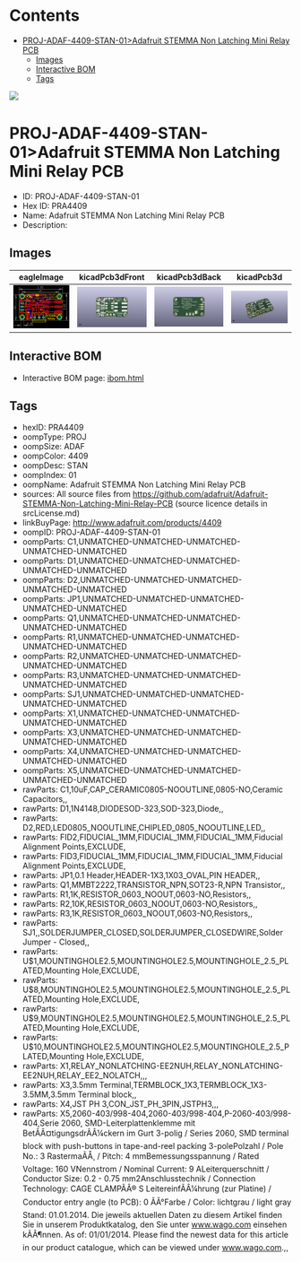 



Contents
========

* [PROJ-ADAF-4409-STAN-01>Adafruit STEMMA Non Latching Mini Relay PCB](#proj-adaf-4409-stan-01adafruit-stemma-non-latching-mini-relay-pcb)
	* [Images](#images)
	* [Interactive BOM](#interactive-bom)
	* [Tags](#tags)
  
![][im]
# PROJ-ADAF-4409-STAN-01>Adafruit STEMMA Non Latching Mini Relay PCB

- ID: PROJ-ADAF-4409-STAN-01
- Hex ID: PRA4409
- Name: Adafruit STEMMA Non Latching Mini Relay PCB
- Description: 

## Images
  
  

|eagleImage|kicadPcb3dFront|kicadPcb3dBack|kicadPcb3d|
| :---: | :---: | :---: | :---: |
|[![eagleImage](eagleImage_140.png)](eagleImage_.png)|[![kicadPcb3dFront](kicadPcb3dFront_140.png)](kicadPcb3dFront_.png)|[![kicadPcb3dBack](kicadPcb3dBack_140.png)](kicadPcb3dBack_.png)|[![kicadPcb3d](kicadPcb3d_140.png)](kicadPcb3d_.png)|

## Interactive BOM

- Interactive BOM page: [ibom.html](kicad/bom/ibom.html)

## Tags

- hexID: PRA4409
- oompType: PROJ
- oompSize: ADAF
- oompColor: 4409
- oompDesc: STAN
- oompIndex: 01
- oompName: Adafruit STEMMA Non Latching Mini Relay PCB
- sources: All source files from https://github.com/adafruit/Adafruit-STEMMA-Non-Latching-Mini-Relay-PCB (source licence details in srcLicense.md)
- linkBuyPage: http://www.adafruit.com/products/4409
- oompID: PROJ-ADAF-4409-STAN-01
- oompParts: C1,UNMATCHED-UNMATCHED-UNMATCHED-UNMATCHED-UNMATCHED
- oompParts: D1,UNMATCHED-UNMATCHED-UNMATCHED-UNMATCHED-UNMATCHED
- oompParts: D2,UNMATCHED-UNMATCHED-UNMATCHED-UNMATCHED-UNMATCHED
- oompParts: JP1,UNMATCHED-UNMATCHED-UNMATCHED-UNMATCHED-UNMATCHED
- oompParts: Q1,UNMATCHED-UNMATCHED-UNMATCHED-UNMATCHED-UNMATCHED
- oompParts: R1,UNMATCHED-UNMATCHED-UNMATCHED-UNMATCHED-UNMATCHED
- oompParts: R2,UNMATCHED-UNMATCHED-UNMATCHED-UNMATCHED-UNMATCHED
- oompParts: R3,UNMATCHED-UNMATCHED-UNMATCHED-UNMATCHED-UNMATCHED
- oompParts: SJ1,UNMATCHED-UNMATCHED-UNMATCHED-UNMATCHED-UNMATCHED
- oompParts: X1,UNMATCHED-UNMATCHED-UNMATCHED-UNMATCHED-UNMATCHED
- oompParts: X3,UNMATCHED-UNMATCHED-UNMATCHED-UNMATCHED-UNMATCHED
- oompParts: X4,UNMATCHED-UNMATCHED-UNMATCHED-UNMATCHED-UNMATCHED
- oompParts: X5,UNMATCHED-UNMATCHED-UNMATCHED-UNMATCHED-UNMATCHED
- rawParts: C1,10uF,CAP_CERAMIC0805-NOOUTLINE,0805-NO,Ceramic Capacitors,,
- rawParts: D1,1N4148,DIODESOD-323,SOD-323,Diode,,
- rawParts: D2,RED,LED0805_NOOUTLINE,CHIPLED_0805_NOOUTLINE,LED,,
- rawParts: FID2,FIDUCIAL_1MM,FIDUCIAL_1MM,FIDUCIAL_1MM,Fiducial Alignment Points,EXCLUDE,
- rawParts: FID3,FIDUCIAL_1MM,FIDUCIAL_1MM,FIDUCIAL_1MM,Fiducial Alignment Points,EXCLUDE,
- rawParts: JP1,0.1 Header,HEADER-1X3,1X03_OVAL,PIN HEADER,,
- rawParts: Q1,MMBT2222,TRANSISTOR_NPN,SOT23-R,NPN Transistor,,
- rawParts: R1,1K,RESISTOR_0603_NOOUT,0603-NO,Resistors,,
- rawParts: R2,10K,RESISTOR_0603_NOOUT,0603-NO,Resistors,,
- rawParts: R3,1K,RESISTOR_0603_NOOUT,0603-NO,Resistors,,
- rawParts: SJ1,,SOLDERJUMPER_CLOSED,SOLDERJUMPER_CLOSEDWIRE,Solder Jumper - Closed,,
- rawParts: U$1,MOUNTINGHOLE2.5,MOUNTINGHOLE2.5,MOUNTINGHOLE_2.5_PLATED,Mounting Hole,EXCLUDE,
- rawParts: U$8,MOUNTINGHOLE2.5,MOUNTINGHOLE2.5,MOUNTINGHOLE_2.5_PLATED,Mounting Hole,EXCLUDE,
- rawParts: U$9,MOUNTINGHOLE2.5,MOUNTINGHOLE2.5,MOUNTINGHOLE_2.5_PLATED,Mounting Hole,EXCLUDE,
- rawParts: U$10,MOUNTINGHOLE2.5,MOUNTINGHOLE2.5,MOUNTINGHOLE_2.5_PLATED,Mounting Hole,EXCLUDE,
- rawParts: X1,RELAY_NONLATCHING-EE2NUH,RELAY_NONLATCHING-EE2NUH,RELAY_EE2_NOLATCH,,,
- rawParts: X3,3.5mm Terminal,TERMBLOCK_1X3,TERMBLOCK_1X3-3.5MM,3.5mm Terminal block,,
- rawParts: X4,JST PH 3,CON_JST_PH_3PIN,JSTPH3,,,
- rawParts: X5,2060-403/998-404,2060-403/998-404,P-2060-403/998-404,Serie 2060,  SMD-Leiterplattenklemme mit BetÃÂ¤tigungsdrÃÂ¼ckern im Gurt 3-polig / Series 2060,  SMD terminal block with push-buttons in tape-and-reel packing 3-polePolzahl / Pole No.: 3 RastermaÃÅ¸ / Pitch: 4  mmBemessungsspannung / Rated Voltage: 160 VNennstrom / Nominal Current: 9 ALeiterquerschnitt / Conductor Size: 0.2 - 0.75 mm2Anschlusstechnik / Connection Technology: CAGE CLAMPÃÂ® S LeitereinfÃÂ¼hrung (zur Platine) / Conductor entry angle (to PCB): 0 ÃÂ°Farbe / Color: lichtgrau / light gray Stand: 01.01.2014. Die jeweils aktuellen Daten zu diesem Artikel finden Sie in unserem Produktkatalog, den Sie unter www.wago.com einsehen kÃÂ¶nnen.  As of: 01/01/2014. Please find the newest data for this article in our product catalogue, which can be viewed under www.wago.com.,,



[im]: kicadPcb3d_450.png
